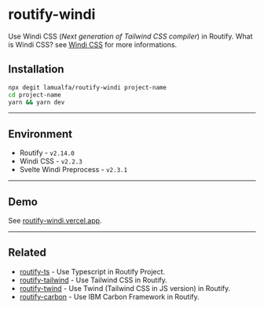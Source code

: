 # routify-windi

Use Windi CSS (_Next generation of Tailwind CSS compiler_) in Routify. What is Windi CSS? see [Windi CSS](https://github.com/windicss/windicss) for more informations.

## Installation

```bash
npx degit lamualfa/routify-windi project-name
cd project-name
yarn && yarn dev
```

<hr>

## Environment

- Routify - `v2.14.0`
- Windi CSS - `v2.2.3`
- Svelte Windi Preprocess - `v2.3.1`

<hr>

## Demo

See [routify-windi.vercel.app](https://routify-windi.vercel.app/).

<hr>

## Related

- [routify-ts](https://github.com/lamualfa/routify-ts) - Use Typescript in Routify Project.
- [routify-tailwind](https://github.com/lamualfa/routify-tailwind) - Use Tailwind CSS in Routify.
- [routify-twind](https://github.com/lamualfa/routify-twind) - Use Twind (Tailwind CSS in JS version) in Routify.
- [routify-carbon](https://github.com/lamualfa/routify-carbon) - Use IBM Carbon Framework in Routify.
